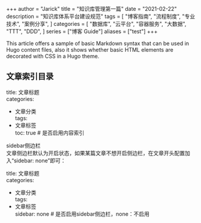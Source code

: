 +++
author = "Jarick"
title = "知识库管理第一篇"
date = "2021-02-22"
description = "知识库体系平台建设规范"
tags = [
    "博客指南",
    "流程制度",
    "专业技术",
    "案例分享",
]
categories = [
    "数据库",
    "云平台",
    "容器服务",
    "大数据",
    "TTT",
    "DDD",
]
series = ["博客 Guide"]
aliases = ["test"]
+++

This article offers a sample of basic Markdown syntax that can be used in Hugo content files, also it shows whether basic HTML elements are decorated with CSS in a Hugo theme.
<!--more-->

## 文章索引目录

title: 文章标题  
categories:  
  - 文章分类  
tags:  
  - 文章标签  
toc: true # 是否启用内容索引  

sidebar侧边栏  
文章侧边栏默认为开启状态，如果某篇文章不想开启侧边栏，在文章开头配置加入“sidebar: none”即可：

title: 文章标题   
categories:  
  - 文章分类  
tags:  
  - 文章标签  
sidebar: none # 是否启用sidebar侧边栏，none：不启用  

